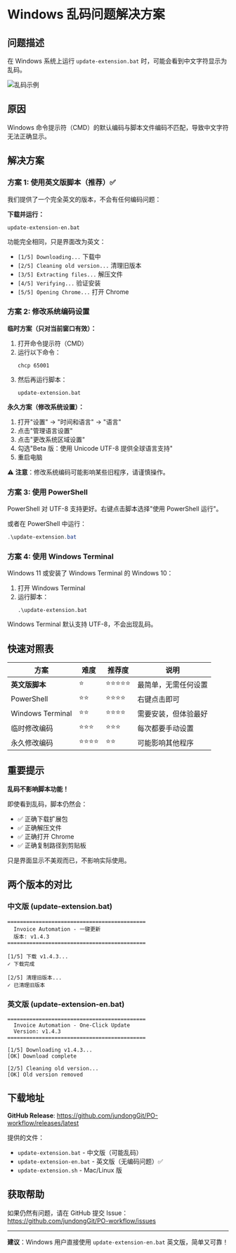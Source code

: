 # Windows 乱码问题解决方案

## 问题描述

在 Windows 系统上运行 `update-extension.bat` 时，可能会看到中文字符显示为乱码。

![乱码示例](https://user-images.githubusercontent.com/example/garbled-text.png)

## 原因

Windows 命令提示符（CMD）的默认编码与脚本文件编码不匹配，导致中文字符无法正确显示。

## 解决方案

### 方案 1: 使用英文版脚本（推荐）✅

我们提供了一个完全英文的版本，不会有任何编码问题：

**下载并运行：**
```
update-extension-en.bat
```

功能完全相同，只是界面改为英文：
- `[1/5] Downloading...` 下载中
- `[2/5] Cleaning old version...` 清理旧版本
- `[3/5] Extracting files...` 解压文件
- `[4/5] Verifying...` 验证安装
- `[5/5] Opening Chrome...` 打开 Chrome

### 方案 2: 修改系统编码设置

**临时方案（只对当前窗口有效）：**

1. 打开命令提示符（CMD）
2. 运行以下命令：
   ```batch
   chcp 65001
   ```
3. 然后再运行脚本：
   ```batch
   update-extension.bat
   ```

**永久方案（修改系统设置）：**

1. 打开"设置" → "时间和语言" → "语言"
2. 点击"管理语言设置"
3. 点击"更改系统区域设置"
4. 勾选"Beta 版：使用 Unicode UTF-8 提供全球语言支持"
5. 重启电脑

⚠️ **注意**：修改系统编码可能影响某些旧程序，请谨慎操作。

### 方案 3: 使用 PowerShell

PowerShell 对 UTF-8 支持更好。右键点击脚本选择"使用 PowerShell 运行"。

或者在 PowerShell 中运行：
```powershell
.\update-extension.bat
```

### 方案 4: 使用 Windows Terminal

Windows 11 或安装了 Windows Terminal 的 Windows 10：

1. 打开 Windows Terminal
2. 运行脚本：
   ```
   .\update-extension.bat
   ```

Windows Terminal 默认支持 UTF-8，不会出现乱码。

## 快速对照表

| 方案 | 难度 | 推荐度 | 说明 |
|------|------|--------|------|
| **英文版脚本** | ⭐ | ⭐⭐⭐⭐⭐ | 最简单，无需任何设置 |
| PowerShell | ⭐⭐ | ⭐⭐⭐⭐ | 右键点击即可 |
| Windows Terminal | ⭐⭐ | ⭐⭐⭐⭐ | 需要安装，但体验最好 |
| 临时修改编码 | ⭐⭐⭐ | ⭐⭐⭐ | 每次都要手动设置 |
| 永久修改编码 | ⭐⭐⭐⭐ | ⭐⭐ | 可能影响其他程序 |

## 重要提示

**乱码不影响脚本功能！**

即使看到乱码，脚本仍然会：
- ✅ 正确下载扩展包
- ✅ 正确解压文件
- ✅ 正确打开 Chrome
- ✅ 正确复制路径到剪贴板

只是界面显示不美观而已，不影响实际使用。

## 两个版本的对比

### 中文版 (update-extension.bat)
```
============================================
  Invoice Automation - 一键更新
  版本: v1.4.3
============================================

[1/5] 下载 v1.4.3...
✓ 下载完成

[2/5] 清理旧版本...
✓ 已清理旧版本
```

### 英文版 (update-extension-en.bat)
```
============================================
  Invoice Automation - One-Click Update
  Version: v1.4.3
============================================

[1/5] Downloading v1.4.3...
[OK] Download complete

[2/5] Cleaning old version...
[OK] Old version removed
```

## 下载地址

**GitHub Release**: https://github.com/jundongGit/PO-workflow/releases/latest

提供的文件：
- `update-extension.bat` - 中文版（可能乱码）
- `update-extension-en.bat` - 英文版（无编码问题）✅
- `update-extension.sh` - Mac/Linux 版

## 获取帮助

如果仍然有问题，请在 GitHub 提交 Issue：
https://github.com/jundongGit/PO-workflow/issues

---

**建议**：Windows 用户直接使用 `update-extension-en.bat` 英文版，简单又可靠！
